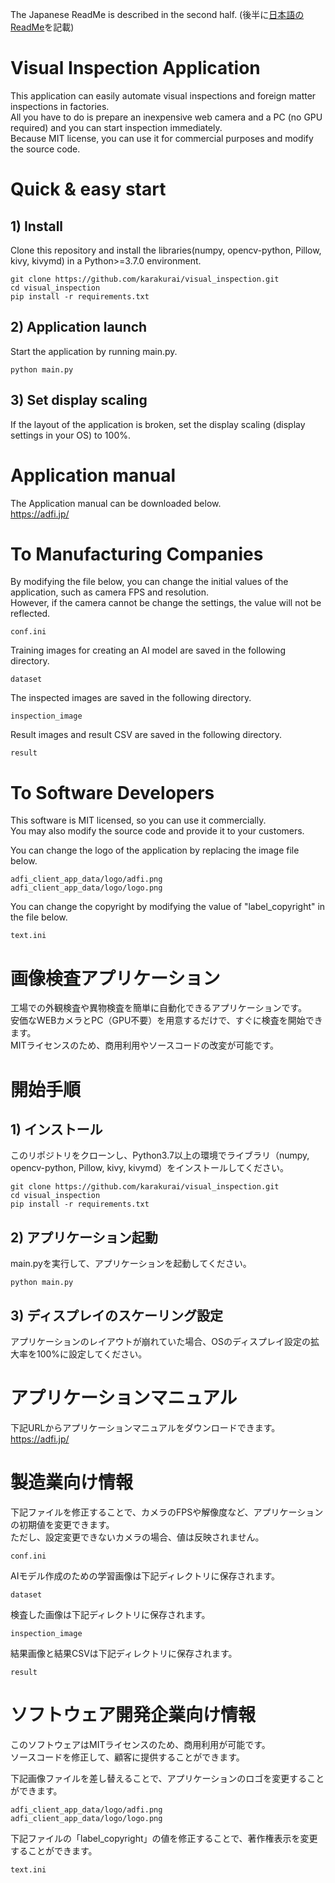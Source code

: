 The Japanese ReadMe is described in the second half. (後半に[日本語のReadMe](#画像検査アプリケーション)を記載)

# Visual Inspection Application
This application can easily automate visual inspections and foreign matter inspections in factories.  
All you have to do is prepare an inexpensive web camera and a PC (no GPU required) and you can start inspection immediately.  
Because MIT license, you can use it for commercial purposes and modify the source code.

# Quick & easy start
## 1) Install
Clone this repository and install the libraries(numpy, opencv-python, Pillow, kivy, kivymd) in a Python>=3.7.0 environment.
```
git clone https://github.com/karakurai/visual_inspection.git
cd visual_inspection
pip install -r requirements.txt
```

## 2) Application launch
Start the application by running main.py.
```
python main.py
```

## 3) Set display scaling
If the layout of the application is broken, set the display scaling (display settings in your OS) to 100%.

# Application manual
The Application manual can be downloaded below.  
https://adfi.jp/

# To Manufacturing Companies
By modifying the file below, you can change the initial values of the application, such as camera FPS and resolution.  
However, if the camera cannot be change the settings, the value will not be reflected.
```
conf.ini
```

Training images for creating an AI model are saved in the following directory.
```
dataset
```

The inspected images are saved in the following directory.
```
inspection_image
```

Result images and result CSV are saved in the following directory.
```
result
```

# To Software Developers
This software is MIT licensed, so you can use it commercially.  
You may also modify the source code and provide it to your customers.

You can change the logo of the application by replacing the image file below.
```
adfi_client_app_data/logo/adfi.png
adfi_client_app_data/logo/logo.png
```

You can change the copyright by modifying the value of "label_copyright" in the file below.
```
text.ini
```

# 画像検査アプリケーション
工場での外観検査や異物検査を簡単に自動化できるアプリケーションです。  
安価なWEBカメラとPC（GPU不要）を用意するだけで、すぐに検査を開始できます。  
MITライセンスのため、商用利用やソースコードの改変が可能です。

# 開始手順
## 1) インストール
このリポジトリをクローンし、Python3.7以上の環境でライブラリ（numpy, opencv-python, Pillow, kivy, kivymd）をインストールしてください。
```
git clone https://github.com/karakurai/visual_inspection.git
cd visual_inspection
pip install -r requirements.txt
```

## 2) アプリケーション起動
main.pyを実行して、アプリケーションを起動してください。
```
python main.py
```

## 3) ディスプレイのスケーリング設定
アプリケーションのレイアウトが崩れていた場合、OSのディスプレイ設定の拡大率を100%に設定してください。

# アプリケーションマニュアル
下記URLからアプリケーションマニュアルをダウンロードできます。  
https://adfi.jp/

# 製造業向け情報
下記ファイルを修正することで、カメラのFPSや解像度など、アプリケーションの初期値を変更できます。  
ただし、設定変更できないカメラの場合、値は反映されません。
```
conf.ini
```

AIモデル作成のための学習画像は下記ディレクトリに保存されます。
```
dataset
```

検査した画像は下記ディレクトリに保存されます。
```
inspection_image
```

結果画像と結果CSVは下記ディレクトリに保存されます。
```
result
```

# ソフトウェア開発企業向け情報
このソフトウェアはMITライセンスのため、商用利用が可能です。  
ソースコードを修正して、顧客に提供することができます。

下記画像ファイルを差し替えることで、アプリケーションのロゴを変更することができます。
```
adfi_client_app_data/logo/adfi.png
adfi_client_app_data/logo/logo.png
```

下記ファイルの「label_copyright」の値を修正することで、著作権表示を変更することができます。
```
text.ini
```
